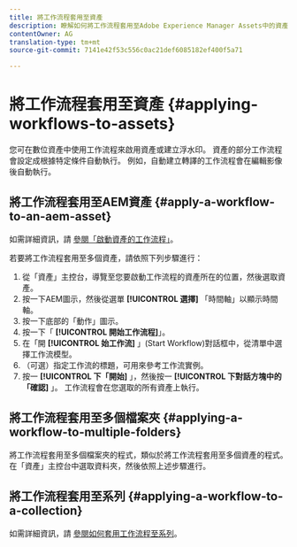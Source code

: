 ```yaml
---
title: 將工作流程套用至資產
description: 瞭解如何將工作流程套用至Adobe Experience Manager Assets中的資產、檔案夾和系列。
contentOwner: AG
translation-type: tm+mt
source-git-commit: 7141e42f53c556c0ac21def6085182ef400f5a71

---
```



# 將工作流程套用至資產 {#applying-workflows-to-assets}

您可在數位資產中使用工作流程來啟用資產或建立浮水印。 資產的部分工作流程會設定成根據特定條件自動執行。 例如，自動建立轉譯的工作流程會在編輯影像後自動執行。

## 將工作流程套用至AEM資產 {#apply-a-workflow-to-an-aem-asset}

如需詳細資訊，請 [參閱「啟動資產的工作流程」](/help/assets/manage-digital-assets.md#starting-a-workflow-on-an-asset)。

若要將工作流程套用至多個資產，請依照下列步驟進行：

1. 從「資產」主控台，導覽至您要啟動工作流程的資產所在的位置，然後選取資產。
1. 按一下AEM圖示，然後從選單 **[!UICONTROL 選擇]** 「時間軸」以顯示時間軸。
1. 按一下底部的「動作」圖示。
1. 按一下「 **[!UICONTROL 開始工作流程]**」。
1. 在「開 **[!UICONTROL 始工作流]** 」(Start Workflow)對話框中，從清單中選擇工作流模型。
1. （可選）指定工作流的標題，可用來參考工作流實例。
1. 按一 **[!UICONTROL 下「開始]** 」，然後按一 **[!UICONTROL 下對話方塊中的「確認]** 」。 工作流程會在您選取的所有資產上執行。

## 將工作流程套用至多個檔案夾 {#applying-a-workflow-to-multiple-folders}

將工作流程套用至多個檔案夾的程式，類似於將工作流程套用至多個資產的程式。 在「資產」主控台中選取資料夾，然後依照上述步驟進行。

## 將工作流程套用至系列 {#applying-a-workflow-to-a-collection}

如需詳細資訊，請 [參閱如何套用工作流程至系列](/help/assets/manage-collections.md#run-a-workflow-on-a-collection)。
